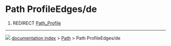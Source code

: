 # Path ProfileEdges/de
1.  REDIRECT [Path_Profile](Path_Profile.md)



---
![](images/Button_right.svg) [documentation index](../README.md) > [Path](Path_Workbench.md) > Path ProfileEdges/de
